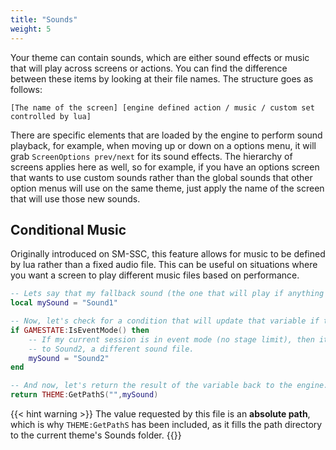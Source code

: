 ```yaml
---
title: "Sounds"
weight: 5
---
```


Your theme can contain sounds, which are either sound effects or music that will play across screens or actions. You can find the difference between these items by looking at their file names. The structure goes as follows:

```
[The name of the screen] [engine defined action / music / custom set controlled by lua]
```

There are specific elements that are loaded by the engine to perform sound playback, for example, when moving up or down on a options menu, it will grab `ScreenOptions prev/next` for its sound effects. The hierarchy of screens applies here as well, so for example, if you have an options screen that wants to use custom sounds rather than the global sounds that other option menus will use on the same theme, just apply the name of the screen that will use those new sounds.

## Conditional Music

Originally introduced on SM-SSC, this feature allows for music to be defined by lua rather than a fixed audio file. This can be useful on situations where you want a screen to play different music files based on performance.

```lua
-- Lets say that my fallback sound (the one that will play if anything fails) will be Sound1.
local mySound = "Sound1"

-- Now, let's check for a condition that will update that variable if true.
if GAMESTATE:IsEventMode() then
	-- If my current session is in event mode (no stage limit), then it will swap the value
	-- to Sound2, a different sound file.
	mySound = "Sound2"
end

-- And now, let's return the result of the variable back to the engine.
return THEME:GetPathS("",mySound)
```

{{< hint warning >}}
The value requested by this file is an **absolute path**, which is why `THEME:GetPathS` has been included, as it fills the path directory to the current theme's Sounds folder.
{{</hint>}}